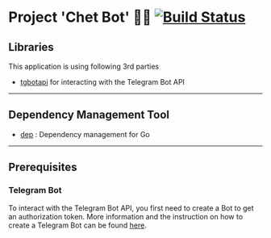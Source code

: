 Project 'Chet Bot' :gun::sunglasses: [![Build Status](https://travis-ci.org/MaiLinhGroup/chatbot.svg?branch=master)](https://travis-ci.org/MaiLinhGroup/chatbot)
==================
## Libraries
This application is using following 3rd parties

+ [tgbotapi](https://godoc.org/github.com/go-telegram-bot-api/telegram-bot-api) for interacting with the Telegram Bot API

-------------
## Dependency Management Tool
+ [dep](https://golang.github.io/dep/) : Dependency management for Go
-------------
## Prerequisites
### Telegram Bot
To interact with the Telegram Bot API, you first need to create a Bot to get an authorization token. More information and the instruction on how to create a Telegram Bot can be found [here](https://core.telegram.org/bots).
